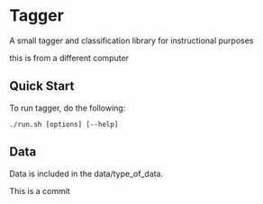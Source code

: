 Tagger
==================

A small tagger and classification library for instructional purposes 

this is from a different computer

Quick Start 
-----------------

To run tagger, do the following: 

    ./run.sh [options] [--help]


Data
------------------

Data is included in the data/type_of_data.


This is a commit